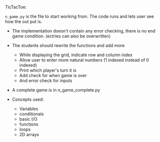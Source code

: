TicTacToe:

`n_game.py` is the file to start working from. The code runs and lets user see how the out put is.

- The implementation doesn't contain any error checking, there is no end game condition. (ectries can also be overwritten)
- The students should rewrite the functions and add more
    - While displaying the grid, indicate row and column index
    - Allow user to enter more natural numbers (1 indexed instead of 0 indexed)
    - Print which player's turn it is
    - Add check for when game is over
    - And error check for inputs

- A complete game is in n_game_complete.py

- Concepts used:
    - Variables
    - conditionals
    - basic I/O
    - functions
    - loops
    - 2D arrays
